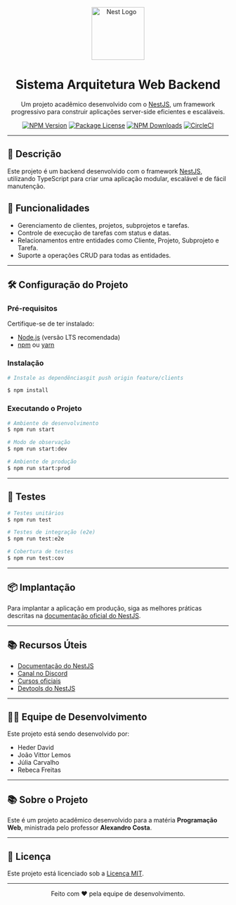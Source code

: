 <p align="center">
  <a href="http://nestjs.com/" target="blank"><img src="https://nestjs.com/img/logo-small.svg" width="120" alt="Nest Logo" /></a>
</p>

<h1 align="center">Sistema Arquitetura Web Backend</h1>

<p align="center">
  Um projeto acadêmico desenvolvido com o <a href="http://nestjs.com/" target="_blank">NestJS</a>, um framework progressivo para construir aplicações server-side eficientes e escaláveis.
</p>

<p align="center">
  <a href="https://www.npmjs.com/~nestjscore" target="_blank"><img src="https://img.shields.io/npm/v/@nestjs/core.svg" alt="NPM Version" /></a>
  <a href="https://www.npmjs.com/~nestjscore" target="_blank"><img src="https://img.shields.io/npm/l/@nestjs/core.svg" alt="Package License" /></a>
  <a href="https://www.npmjs.com/~nestjscore" target="_blank"><img src="https://img.shields.io/npm/dm/@nestjs/common.svg" alt="NPM Downloads" /></a>
  <a href="https://circleci.com/gh/nestjs/nest" target="_blank"><img src="https://img.shields.io/circleci/build/github/nestjs/nest/master" alt="CircleCI" /></a>
</p>

---

## 📖 Descrição

Este projeto é um backend desenvolvido com o framework [NestJS](https://nestjs.com/), utilizando TypeScript para criar uma aplicação modular, escalável e de fácil manutenção.

## 🚀 Funcionalidades

- Gerenciamento de clientes, projetos, subprojetos e tarefas.
- Controle de execução de tarefas com status e datas.
- Relacionamentos entre entidades como Cliente, Projeto, Subprojeto e Tarefa.
- Suporte a operações CRUD para todas as entidades.

---

## 🛠️ Configuração do Projeto

### Pré-requisitos

Certifique-se de ter instalado:

- [Node.js](https://nodejs.org/) (versão LTS recomendada)
- [npm](https://www.npmjs.com/) ou [yarn](https://yarnpkg.com/)

### Instalação

```bash
# Instale as dependênciasgit push origin feature/clients

$ npm install
```

### Executando o Projeto

```bash
# Ambiente de desenvolvimento
$ npm run start

# Modo de observação
$ npm run start:dev

# Ambiente de produção
$ npm run start:prod
```

---

## 🧪 Testes

```bash
# Testes unitários
$ npm run test

# Testes de integração (e2e)
$ npm run test:e2e

# Cobertura de testes
$ npm run test:cov
```

---

## 📦 Implantação

Para implantar a aplicação em produção, siga as melhores práticas descritas na [documentação oficial do NestJS](https://docs.nestjs.com/deployment).

---

## 📚 Recursos Úteis

- [Documentação do NestJS](https://docs.nestjs.com)
- [Canal no Discord](https://discord.gg/G7Qnnhy)
- [Cursos oficiais](https://courses.nestjs.com/)
- [Devtools do NestJS](https://devtools.nestjs.com)

---

## 👩‍💻 Equipe de Desenvolvimento

Este projeto está sendo desenvolvido por:

- Heder David
- João Vittor Lemos
- Júlia Carvalho
- Rebeca Freitas

---

## 📚 Sobre o Projeto

Este é um projeto acadêmico desenvolvido para a matéria **Programação Web**, ministrada pelo professor **Alexandro Costa**.

---

## 📄 Licença

Este projeto está licenciado sob a [Licença MIT](https://opensource.org/licenses/MIT).

---

<p align="center">Feito com ❤️ pela equipe de desenvolvimento.</p>
